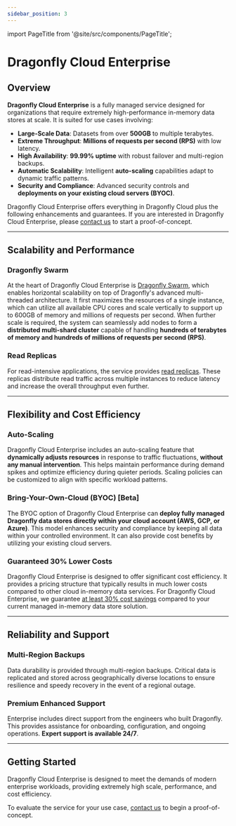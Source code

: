 ```yaml
---
sidebar_position: 3
---
```


import PageTitle from '@site/src/components/PageTitle';

# Dragonfly Cloud Enterprise

<PageTitle title="Enterprise | Dragonfly Cloud" />

## Overview

**Dragonfly Cloud Enterprise** is a fully managed service designed for organizations that require extremely high-performance in-memory data stores at scale. It is suited for use cases involving:

- **Large-Scale Data**: Datasets from over **500GB** to multiple terabytes.
- **Extreme Throughput**: **Millions of requests per second (RPS)** with low latency.
- **High Availability**: **99.99% uptime** with robust failover and multi-region backups.
- **Automatic Scalability**: Intelligent **auto-scaling** capabilities adapt to dynamic traffic patterns.
- **Security and Compliance**: Advanced security controls and **deployments on your existing cloud servers (BYOC)**.

Dragonfly Cloud Enterprise offers everything in Dragonfly Cloud plus the following enhancements and guarantees.
If you are interested in Dragonfly Cloud Enterprise, please [contact us](https://www.dragonflydb.io/enterprise)
to start a proof-of-concept.

---

## Scalability and Performance

### Dragonfly Swarm

At the heart of Dragonfly Cloud Enterprise is [Dragonfly Swarm](./datastores#dragonfly-swarm-multi-shard),
which enables horizontal scalability on top of Dragonfly's advanced multi-threaded architecture.
It first maximizes the resources of a single instance, which can utilize all available CPU cores
and scale vertically to support up to 600GB of memory and millions of requests per second.
When further scale is required, the system can seamlessly add nodes to form a **distributed multi-shard cluster**
capable of handling **hundreds of terabytes of memory and hundreds of millions of requests per second (RPS)**.

### Read Replicas

For read-intensive applications, the service provides [read replicas](./connect/redis-clients.md).
These replicas distribute read traffic across multiple instances to reduce latency and increase the overall throughput even further.

---

## Flexibility and Cost Efficiency

### Auto-Scaling

Dragonfly Cloud Enterprise includes an auto-scaling feature that **dynamically adjusts resources** in response to traffic fluctuations,
**without any manual intervention**. This helps maintain performance during demand spikes and optimize efficiency during quieter periods.
Scaling policies can be customized to align with specific workload patterns.

### Bring-Your-Own-Cloud (BYOC) \[Beta\]

The BYOC option of Dragonfly Cloud Enterprise can
**deploy fully managed Dragonfly data stores directly within your cloud account (AWS, GCP, or Azure)**.
This model enhances security and compliance by keeping all data within your controlled environment.
It can also provide cost benefits by utilizing your existing cloud servers.

### Guaranteed 30% Lower Costs

Dragonfly Cloud Enterprise is designed to offer significant cost efficiency.
It provides a pricing structure that typically results in much lower costs compared to other cloud in-memory data services.
For Dragonfly Cloud Enterprise, we guarantee [at least 30% cost savings](https://www.dragonflydb.io/pricing)
compared to your current managed in-memory data store solution.

---

## Reliability and Support

### Multi-Region Backups

Data durability is provided through multi-region backups.
Critical data is replicated and stored across geographically diverse locations to
ensure resilience and speedy recovery in the event of a regional outage.

### Premium Enhanced Support

Enterprise includes direct support from the engineers who built Dragonfly.
This provides assistance for onboarding, configuration, and ongoing operations.
**Expert support is available 24/7**.

---

## Getting Started

Dragonfly Cloud Enterprise is designed to meet the demands of modern enterprise workloads,
providing extremely high scale, performance, and cost efficiency.

To evaluate the service for your use case, [contact us](https://www.dragonflydb.io/enterprise) to begin a proof-of-concept.

